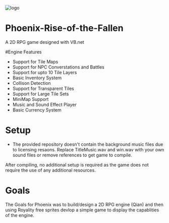 ![logo](https://github.com/hmtinc/Phoenix-Rise-of-the-Fallen/raw/master/Phoenix/Resources/Title.png)
# Phoenix-Rise-of-the-Fallen
A 2D RPG game designed with VB.net 

#Engine Features 
- Support for Tile Maps
- Support for NPC Converstations and Battles 
- Support for upto 10 Tile Layers
- Basic Inventory System 
- Collison Detection
- Support for Transparent Tiles
- Support for Large Tile Sets 
- MiniMap Support 
- Music and Sound Effect Player
- Basic Currency System 


# Setup 

- The provided repository doesn't contain the background music files due to licensing resaons. Replace TitleMusic.wav and win.wav with your own sound files or remove references to get game to compile. 

After compiling, no additional setup is required as the game does not require the use of any additional resources. 

# Goals
The Goals for Phoenix was to build/design a 2D RPG engine (Qian) and then using Royality free sprites devlop a simple game to display the capablities
of the engine.



